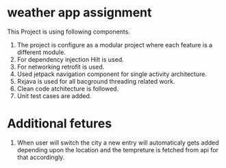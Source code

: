 # weather app assignment

This Project is using following components.

1) The project is configure as a modular project where each feature is a different module.
2) For dependency injection Hilt is used.
3) For networking retrofit is used.
4) Used jetpack navigation component for single activity architecture.
5) Rxjava is used for all bacground threading related work.
6) Clean code atchitecture is followed.
7) Unit test cases are added.

# Additional fetures
1) When user will switch the city a new entry will automaticaly gets added depending upon the location and the tempreture is fetched from api for that accordingly.

